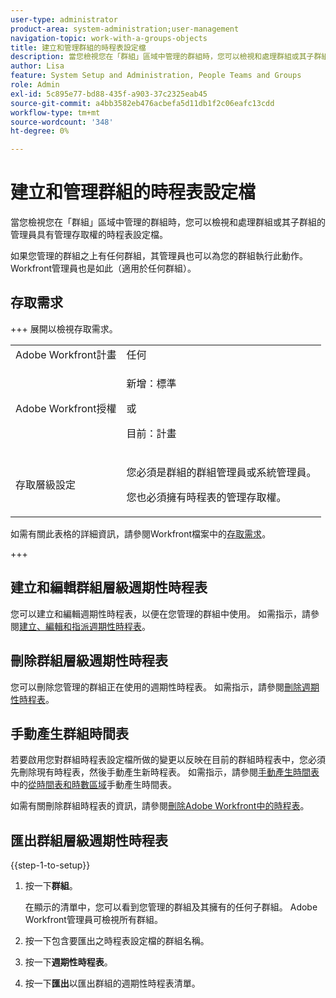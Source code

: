 ```yaml
---
user-type: administrator
product-area: system-administration;user-management
navigation-topic: work-with-a-groups-objects
title: 建立和管理群組的時程表設定檔
description: 當您檢視您在「群組」區域中管理的群組時，您可以檢視和處理群組或其子群組的管理員具有管理存取權的時程表設定檔。
author: Lisa
feature: System Setup and Administration, People Teams and Groups
role: Admin
exl-id: 5c895e77-bd88-435f-a903-37c2325eab45
source-git-commit: a4bb3582eb476acbefa5d11db1f2c06eafc13cdd
workflow-type: tm+mt
source-wordcount: '348'
ht-degree: 0%

---
```


# 建立和管理群組的時程表設定檔

<!--
<p data-mc-conditions="QuicksilverOrClassic.Draft mode">Do this to other step articles about objects and groups? Remove steps and point to main article; add group or step in that article. Already done previously for approval processes.</p>
-->

當您檢視您在「群組」區域中管理的群組時，您可以檢視和處理群組或其子群組的管理員具有管理存取權的時程表設定檔。

如果您管理的群組之上有任何群組，其管理員也可以為您的群組執行此動作。 Workfront管理員也是如此（適用於任何群組）。

## 存取需求

+++ 展開以檢視存取需求。

<table style="table-layout:auto"> 
 <col> 
 <col> 
 <tbody> 
  <tr> 
   <td role="rowheader">Adobe Workfront計畫</td> 
   <td>任何</td> 
  </tr> 
  <tr> 
   <td role="rowheader">Adobe Workfront授權</td>
   <td><p>新增：標準</p>
       <p>或</p>
       <p>目前：計畫</p></td>
  <tr> 
   <td role="rowheader">存取層級設定</td> 
   <td><p>您必須是群組的群組管理員或系統管理員。</p>
   <p>您也必須擁有時程表的管理存取權。</p></td>
  </tr>
  </tr> 
 </tbody> 
</table>

如需有關此表格的詳細資訊，請參閱Workfront檔案中的[存取需求](/help/quicksilver/administration-and-setup/add-users/access-levels-and-object-permissions/access-level-requirements-in-documentation.md)。

+++

## 建立和編輯群組層級週期性時程表

您可以建立和編輯週期性時程表，以便在您管理的群組中使用。 如需指示，請參閱[建立、編輯和指派週期性時程表](../../../timesheets/create-and-manage-timesheets/create-timesheet-profiles.md)。

## 刪除群組層級週期性時程表

您可以刪除您管理的群組正在使用的週期性時程表。 如需指示，請參閱[刪除週期性時程表](../../../timesheets/create-and-manage-timesheets/delete-timesheet-profiles.md)。

## 手動產生群組時間表

若要啟用您對群組時程表設定檔所做的變更以反映在目前的群組時程表中，您必須先刪除現有時程表，然後手動產生新時程表。 如需指示，請參閱[手動產生時間表](../../../timesheets/create-and-manage-timesheets/manually-generate-timesheets.md#manually)中的[從時間表和時數區域](../../../timesheets/create-and-manage-timesheets/manually-generate-timesheets.md)手動產生時間表。

如需有關刪除群組時程表的資訊，請參閱[刪除Adobe Workfront中的時程表](../../../timesheets/create-and-manage-timesheets/delete-timesheets.md)。

## 匯出群組層級週期性時程表

{{step-1-to-setup}}

1. 按一下&#x200B;**群組**。

   在顯示的清單中，您可以看到您管理的群組及其擁有的任何子群組。 Adobe Workfront管理員可檢視所有群組。

1. 按一下包含要匯出之時程表設定檔的群組名稱。
1. 按一下&#x200B;**週期性時程表**。
1. 按一下&#x200B;**匯出**&#x200B;以匯出群組的週期性時程表清單。

